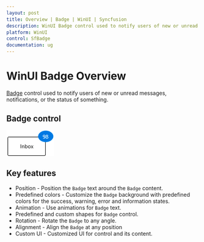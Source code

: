 ```yaml
---
layout: post
title: Overview | Badge | WinUI | Syncfusion
description: WinUI Badge control used to notify users of new or unread messages, notifications, or the status of something and different features.
platform: WinUI
control: SfBadge
documentation: ug
---
```


# WinUI Badge Overview

[Badge](https://help.syncfusion.com/cr/winui/Syncfusion.UI.Xaml.Notifications.SfBadge.html) control used to notify users of new or unread messages, notifications, or the status of something. 

## Badge control

![Displaying the Badge control](Getting-Started_images/Overview.gif)

## Key features

* Position - Position the `Badge` text around the `Badge` content.
* Predefined colors - Customize the `Badge` background with predefined colors for the success, warning, error and information states.
* Animation - Use animations for `Badge` text.
* Predefined and custom shapes for `Badge` control.
* Rotation - Rotate the `Badge` to any angle.
* Alignment - Align the `Badge` at any position
* Custom UI - Customized UI for control and its content.


